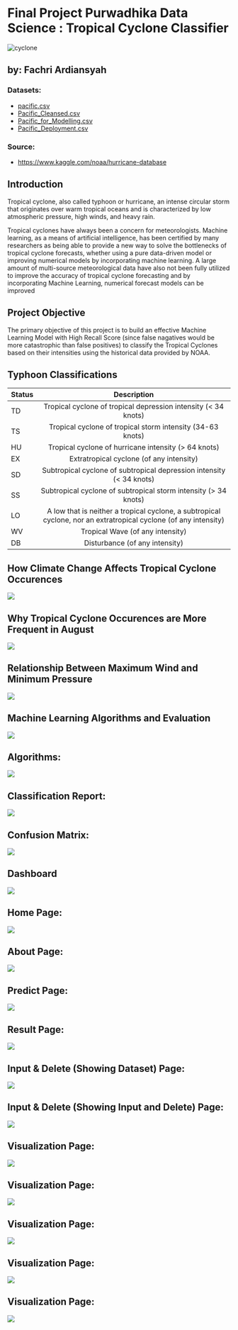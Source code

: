 # Final Project Purwadhika Data Science : Tropical Cyclone Classifier


![cyclone](https://github.com/fachri92/Final_Project_Tropical_Cyclone_Classifier/blob/main/Interface/aa.png)

## by: Fachri Ardiansyah

### Datasets: 
* [pacific.csv](https://www.kaggle.com/noaa/hurricane-database)
* [Pacific_Cleansed.csv](https://github.com/fachri92/Final_Project_Tropical_Cyclone_Classifier/blob/main/Pacific_Cleansed.csv)
* [Pacific_for_Modelling.csv](https://github.com/fachri92/Final_Project_Tropical_Cyclone_Classifier/blob/main/Pacific_for_Modelling.csv)
* [Pacific_Deployment.csv](https://github.com/fachri92/Final_Project_Tropical_Cyclone_Classifier/blob/main/Pacific_Deployment.csv)
          
### Source:
*  https://www.kaggle.com/noaa/hurricane-database



Introduction
---

Tropical cyclone, also called typhoon or hurricane, an intense circular storm that originates over warm tropical oceans and is characterized by low atmospheric pressure, high winds, and heavy rain.

Tropical cyclones have always been a concern for meteorologists. Machine learning, as a means of artificial intelligence, has been certified by many researchers as being able to provide a new way to solve the bottlenecks of tropical cyclone forecasts, whether using a pure data-driven model or improving numerical models by incorporating machine learning. A large amount of multi-source meteorological data have also not been fully utilized to improve the accuracy of tropical cyclone forecasting and by incorporating Machine Learning, numerical forecast models can be improved

Project Objective
---
The primary objective of this project is to build an effective Machine Learning Model with High Recall Score (since false nagatives would be more catastrophic than false positives) to classify the Tropical Cyclones based on their intensities using the historical data provided by NOAA.

Typhoon Classifications
---
| Status |                                                    Description                                                   |
|--------|:----------------------------------------------------------------------------------------------------------------:|
|   TD   | Tropical cyclone of tropical depression intensity (< 34 knots)                                                   |
|   TS   | Tropical cyclone of tropical storm intensity (34-63 knots)                                                       |
|   HU   | Tropical cyclone of hurricane intensity (> 64 knots)                                                             |
|   EX   | Extratropical cyclone (of any intensity)                                                                         |
|   SD   | Subtropical cyclone of subtropical depression intensity (< 34 knots)                                             |
|   SS   | Subtropical cyclone of subtropical storm intensity (> 34 knots)                                                  |
|   LO   | A low that is neither a tropical cyclone, a subtropical cyclone, nor an extratropical cyclone (of any intensity) |
|   WV   | Tropical Wave (of any intensity)                                                                                 |
|   DB   | Disturbance (of any intensity)                                                                                   |

How Climate Change Affects Tropical Cyclone Occurences
---
![](https://github.com/fachri92/Final_Project_Tropical_Cyclone_Classifier/blob/main/Interface/Slide%207.png)

Why Tropical Cyclone Occurences are More Frequent in August
---
![](https://github.com/fachri92/Final_Project_Tropical_Cyclone_Classifier/blob/main/Interface/Slide%209.png)

Relationship Between Maximum Wind and Minimum Pressure
---
![](https://github.com/fachri92/Final_Project_Tropical_Cyclone_Classifier/blob/main/Interface/Slide%2010.5.png)

Machine Learning Algorithms and Evaluation
---
![](https://github.com/fachri92/Final_Project_Tropical_Cyclone_Classifier/blob/main/Interface/Slide%2011.png)

## Algorithms:
![](https://github.com/fachri92/Final_Project_Tropical_Cyclone_Classifier/blob/main/Interface/Slide%2012.png)

## Classification Report:
![](https://github.com/fachri92/Final_Project_Tropical_Cyclone_Classifier/blob/main/Interface/Slide%2013.png)

## Confusion Matrix:
![](https://github.com/fachri92/Final_Project_Tropical_Cyclone_Classifier/blob/main/Interface/Slide%2014.png)

Dashboard
---
![](https://github.com/fachri92/Final_Project_Tropical_Cyclone_Classifier/blob/main/Interface/Slide%2015.png)

## Home Page:
![](https://github.com/fachri92/Final_Project_Tropical_Cyclone_Classifier/blob/main/Interface/Slide%2016.png)

## About Page:
![](https://github.com/fachri92/Final_Project_Tropical_Cyclone_Classifier/blob/main/Interface/Slide%2026.png)

## Predict Page:
![](https://github.com/fachri92/Final_Project_Tropical_Cyclone_Classifier/blob/main/Interface/Slide%2017.png)

## Result Page:
![](https://github.com/fachri92/Final_Project_Tropical_Cyclone_Classifier/blob/main/Interface/Slide%2018.png)

## Input & Delete (Showing Dataset) Page:
![](https://github.com/fachri92/Final_Project_Tropical_Cyclone_Classifier/blob/main/Interface/Slide%2019.png)

## Input & Delete (Showing Input and Delete) Page:
![](https://github.com/fachri92/Final_Project_Tropical_Cyclone_Classifier/blob/main/Interface/Slide%2020.png)

## Visualization Page:
![](https://github.com/fachri92/Final_Project_Tropical_Cyclone_Classifier/blob/main/Interface/Slide%2021.png)

## Visualization Page:
![](https://github.com/fachri92/Final_Project_Tropical_Cyclone_Classifier/blob/main/Interface/Slide%2022.png)

## Visualization Page:
![](https://github.com/fachri92/Final_Project_Tropical_Cyclone_Classifier/blob/main/Interface/Slide%2023.png)

## Visualization Page:
![](https://github.com/fachri92/Final_Project_Tropical_Cyclone_Classifier/blob/main/Interface/Slide%2024.png)

## Visualization Page:
![](https://github.com/fachri92/Final_Project_Tropical_Cyclone_Classifier/blob/main/Interface/Slide%2025.png)








